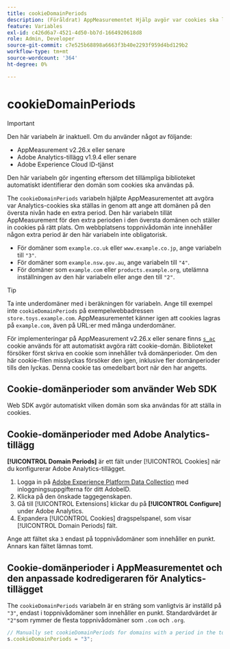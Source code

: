 ```yaml
---
title: cookieDomainPeriods
description: (Föråldrat) AppMeasurementet Hjälp avgör var cookies ska lagras när en webbplats toppnivådomän innehåller en punkt.
feature: Variables
exl-id: c426d6a7-4521-4d50-bb7d-1664920618d8
role: Admin, Developer
source-git-commit: c7e525b68898a6663f3b40e2293f959d4bd129b2
workflow-type: tm+mt
source-wordcount: '364'
ht-degree: 0%

---
```



# cookieDomainPeriods

>[!IMPORTANT]
>Den här variabeln är inaktuell. Om du använder något av följande:
>
>* AppMeasurement v2.26.x eller senare
>* Adobe Analytics-tillägg v1.9.4 eller senare
>* Adobe Experience Cloud ID-tjänst
>
>Den här variabeln gör ingenting eftersom det tillämpliga biblioteket automatiskt identifierar den domän som cookies ska användas på.

The `cookieDomainPeriods` variabeln hjälpte AppMeasurementet att avgöra var Analytics-cookies ska ställas in genom att ange att domänen på den översta nivån hade en extra period. Den här variabeln tillät AppMeasurement för den extra perioden i den översta domänen och ställer in cookies på rätt plats. Om webbplatsens toppnivådomän inte innehåller någon extra period är den här variabeln inte obligatorisk.

* För domäner som `example.co.uk` eller `www.example.co.jp`, ange variabeln till `"3"`.
* För domäner som `example.nsw.gov.au`, ange variabeln till `"4"`.
* För domäner som `example.com` eller `products.example.org`, utelämna inställningen av den här variabeln eller ange den till `"2"`.

>[!TIP]
>
>Ta inte underdomäner med i beräkningen för variabeln. Ange till exempel inte `cookieDomainPeriods` på exempelwebbadressen `store.toys.example.com`. AppMeasurementet känner igen att cookies lagras på `example.com`, även på URL:er med många underdomäner.

För implementeringar på AppMeasurement v2.26.x eller senare finns [`s_ac`](https://experienceleague.adobe.com/en/docs/core-services/interface/data-collection/cookies/analytics) cookie används för att automatiskt avgöra rätt cookie-domän. Biblioteket försöker först skriva en cookie som innehåller två domänperioder. Om den här cookie-filen misslyckas försöker den igen, inklusive fler domänperioder tills den lyckas. Denna cookie tas omedelbart bort när den har angetts.

## Cookie-domänperioder som använder Web SDK

Web SDK avgör automatiskt vilken domän som ska användas för att ställa in cookies.

## Cookie-domänperioder med Adobe Analytics-tillägg

**[!UICONTROL Domain Periods]** är ett fält under [!UICONTROL Cookies] när du konfigurerar Adobe Analytics-tillägget.

1. Logga in på [Adobe Experience Platform Data Collection](https://experience.adobe.com/data-collection) med inloggningsuppgifterna för ditt AdobeID.
1. Klicka på den önskade taggegenskapen.
1. Gå till [!UICONTROL Extensions] klickar du på **[!UICONTROL Configure]** under Adobe Analytics.
1. Expandera [!UICONTROL Cookies] dragspelspanel, som visar [!UICONTROL Domain Periods] fält.

Ange att fältet ska `3` endast på toppnivådomäner som innehåller en punkt. Annars kan fältet lämnas tomt.

## Cookie-domänperioder i AppMeasurementet och den anpassade kodredigeraren för Analytics-tillägget

The `cookieDomainPeriods` variabeln är en sträng som vanligtvis är inställd på `"3"`, endast i toppnivådomäner som innehåller en punkt. Standardvärdet är `"2"`som rymmer de flesta toppnivådomäner som `.com` och `.org`.

```js
// Manually set cookieDomainPeriods for domains with a period in the top-level domain, such as www.example.co.uk
s.cookieDomainPeriods = "3";
```
